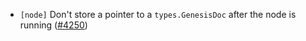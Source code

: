 - `[node]` Don't store a pointer to a `types.GenesisDoc` after the node is running ([\#4250](https://github.com/cometbft/cometbft/pull/4250))